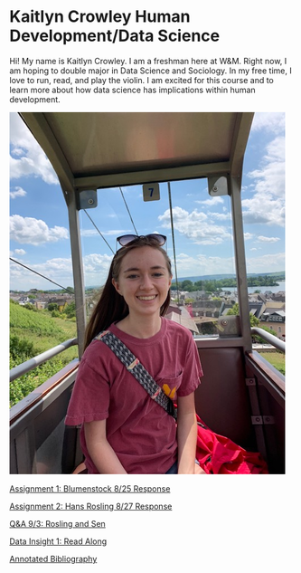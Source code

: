 # Kaitlyn Crowley Human Development/Data Science

Hi!  My name is Kaitlyn Crowley.  I am a freshman here at W&M.  Right now, I am hoping to double major in Data Science and Sociology.  In my free time, I love to run, read, and play the violin.  I am excited for this course and to learn more about how data science has implications within human development.

![](CrowleyImage.jpg)

[Assignment 1: Blumenstock 8/25 Response](blumenstock.md)

[Assignment 2: Hans Rosling 8/27 Response](hansrosling.md)

[Q&A 9/3: Rosling and Sen](rosling&senQ&A.md)

[Data Insight 1: Read Along](datainsight1.md)

[Annotated Bibliography](annotatedbibliography.md)
